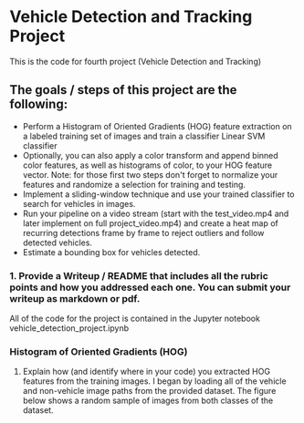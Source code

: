 # Vehicle Detection and Tracking Project
This is the code for fourth project (Vehicle Detection and Tracking)

## The goals / steps of this project are the following:

- Perform a Histogram of Oriented Gradients (HOG) feature extraction on a labeled training set of images and train a classifier Linear SVM classifier
- Optionally, you can also apply a color transform and append binned color features, as well as histograms of color, to your HOG feature vector.
Note: for those first two steps don't forget to normalize your features and randomize a selection for training and testing.
- Implement a sliding-window technique and use your trained classifier to search for vehicles in images.
- Run your pipeline on a video stream (start with the test_video.mp4 and later implement on full project_video.mp4) and create a heat map of recurring detections frame by frame to reject outliers and follow detected vehicles.
- Estimate a bounding box for vehicles detected.

### 1. Provide a Writeup / README that includes all the rubric points and how you addressed each one. You can submit your writeup as markdown or pdf. 

All of the code for the project is contained in the Jupyter notebook vehicle_detection_project.ipynb

### Histogram of Oriented Gradients (HOG)
1. Explain how (and identify where in your code) you extracted HOG features from the training images.
I began by loading all of the vehicle and non-vehicle image paths from the provided dataset. The figure below shows a random sample of images from both classes of the dataset.

